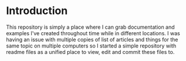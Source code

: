# Introduction

This repository is simply a place where I can grab documentation and examples I've created throughout time while in different locations. I was having an issue with multiple copies of list of articles and things for the same topic on multiple computers so I started a simple repository with readme files as a unified place to view, edit and commit these files to.